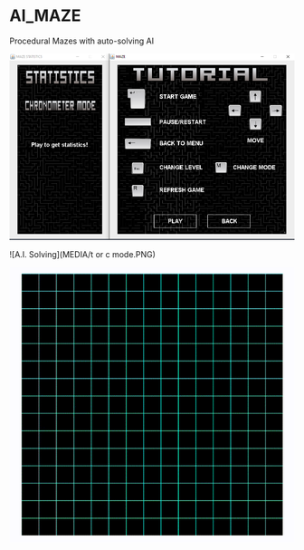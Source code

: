 # AI_MAZE
Procedural Mazes with auto-solving AI

![Tutorial](MEDIA/tutorial.PNG)

![A.I. Solving](MEDIA/t or c mode.PNG)

![A.I. Solving](MEDIA/gif.gif)
